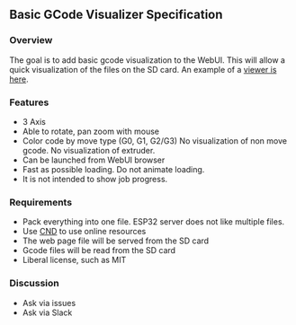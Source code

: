 ## Basic GCode Visualizer Specification

### Overview

The goal is to add basic gcode visualization to the WebUI. This will allow a quick visualization of the files on the SD card. An example of a [viewer is here](http://jherrm.com/gcode-viewer/).

### Features

- 3 Axis
- Able to rotate, pan zoom with mouse
- Color code by move type (G0, G1, G2/G3) No visualization of non move gcode. No visualization of extruder.
- Can be launched from WebUI browser
- Fast as possible loading. Do not animate loading.
- It is not intended to show job progress.

### Requirements

- Pack everything into one file. ESP32 server does not like multiple files. 
- Use [CND](https://en.wikipedia.org/wiki/Content_delivery_network)  to use online resources
- The web page file will be served from the SD card
- Gcode files will be read from the SD card
- Liberal license, such as MIT

### Discussion
- Ask via issues
- Ask via Slack